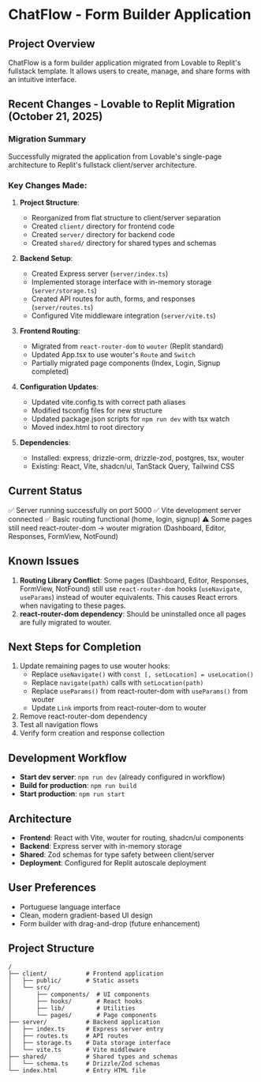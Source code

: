 # ChatFlow - Form Builder Application

## Project Overview
ChatFlow is a form builder application migrated from Lovable to Replit's fullstack template. It allows users to create, manage, and share forms with an intuitive interface.

## Recent Changes - Lovable to Replit Migration (October 21, 2025)

### Migration Summary
Successfully migrated the application from Lovable's single-page architecture to Replit's fullstack client/server architecture.

### Key Changes Made:
1. **Project Structure**:
   - Reorganized from flat structure to client/server separation
   - Created `client/` directory for frontend code
   - Created `server/` directory for backend code
   - Created `shared/` directory for shared types and schemas

2. **Backend Setup**:
   - Created Express server (`server/index.ts`)
   - Implemented storage interface with in-memory storage (`server/storage.ts`)
   - Created API routes for auth, forms, and responses (`server/routes.ts`)
   - Configured Vite middleware integration (`server/vite.ts`)

3. **Frontend Routing**:
   - Migrated from `react-router-dom` to `wouter` (Replit standard)
   - Updated App.tsx to use wouter's `Route` and `Switch`
   - Partially migrated page components (Index, Login, Signup completed)

4. **Configuration Updates**:
   - Updated vite.config.ts with correct path aliases
   - Modified tsconfig files for new structure
   - Updated package.json scripts for `npm run dev` with tsx watch
   - Moved index.html to root directory

5. **Dependencies**:
   - Installed: express, drizzle-orm, drizzle-zod, postgres, tsx, wouter
   - Existing: React, Vite, shadcn/ui, TanStack Query, Tailwind CSS

## Current Status
✅ Server running successfully on port 5000
✅ Vite development server connected
✅ Basic routing functional (home, login, signup)
⚠️ Some pages still need react-router-dom → wouter migration (Dashboard, Editor, Responses, FormView, NotFound)

## Known Issues
1. **Routing Library Conflict**: Some pages (Dashboard, Editor, Responses, FormView, NotFound) still use `react-router-dom` hooks (`useNavigate`, `useParams`) instead of wouter equivalents. This causes React errors when navigating to these pages.
2. **react-router-dom dependency**: Should be uninstalled once all pages are fully migrated to wouter.

## Next Steps for Completion
1. Update remaining pages to use wouter hooks:
   - Replace `useNavigate()` with `const [, setLocation] = useLocation()`
   - Replace `navigate(path)` calls with `setLocation(path)`
   - Replace `useParams()` from react-router-dom with `useParams()` from wouter
   - Update `Link` imports from react-router-dom to wouter
2. Remove react-router-dom dependency
3. Test all navigation flows
4. Verify form creation and response collection

## Development Workflow
- **Start dev server**: `npm run dev` (already configured in workflow)
- **Build for production**: `npm run build`
- **Start production**: `npm run start`

## Architecture
- **Frontend**: React with Vite, wouter for routing, shadcn/ui components
- **Backend**: Express server with in-memory storage
- **Shared**: Zod schemas for type safety between client/server
- **Deployment**: Configured for Replit autoscale deployment

## User Preferences
- Portuguese language interface
- Clean, modern gradient-based UI design
- Form builder with drag-and-drop (future enhancement)

## Project Structure
```
/
├── client/           # Frontend application
│   ├── public/       # Static assets
│   └── src/
│       ├── components/  # UI components
│       ├── hooks/       # React hooks
│       ├── lib/         # Utilities
│       └── pages/       # Page components
├── server/           # Backend application
│   ├── index.ts      # Express server entry
│   ├── routes.ts     # API routes
│   ├── storage.ts    # Data storage interface
│   └── vite.ts       # Vite middleware
├── shared/           # Shared types and schemas
│   └── schema.ts     # Drizzle/Zod schemas
└── index.html        # Entry HTML file
```
